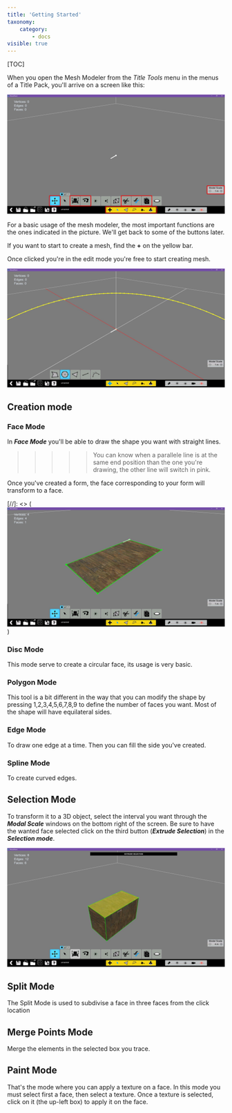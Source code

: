 ```yaml
---
title: 'Getting Started'
taxonomy:
    category:
        - docs
visible: true
---
```


[TOC]

When you open the Mesh Modeler from the *Title Tools* menu in the menus of a Title Pack, you'll arrive on a screen like this:

![](./mp4_mesh_home_edit.jpg)

For a basic usage of the mesh modeler, the most important functions are the ones indicated in the picture. We'll get back to some of the buttons later.

If you want to start to create a mesh, find the **+** on the yellow bar.

Once clicked you're in the edit mode you're free to start creating mesh.

![](./mp4_mesh_create.JPG)

## Creation mode

### Face Mode
In ***Face Mode*** you'll be able to draw the shape you want with straight lines.

>>>>> You can know when a parallele line is at the same end position than the one you're drawing, the other line will switch in pink.

Once you've created a form, the face corresponding to your form will transform to a face.

[//]: <> (![](./mp4_mesh_facemode.jpg))

### Disc Mode
This mode serve to create a circular face, its usage is very basic.

### Polygon Mode
This tool is a bit different in the way that you can modify the shape by pressing 1,2,3,4,5,6,7,8,9 to define the number of faces you want. Most of the shape will have equilateral sides.

### Edge Mode
To draw one edge at a time. Then you can fill the side you've created.

### Spline Mode
To create curved edges.

## Selection Mode

To transform it to a 3D object, select the interval you want through the ***Modal Scale*** windows on the bottom right of the screen. Be sure to have the wanted face selected click on the third button (***Extrude Selection***) in the ***Selection mode***.

![](./mp4_mesh_extrude.JPG)

## Split Mode
The Split Mode is used to subdivise a face in three faces from the click location

## Merge Points Mode
Merge the elements in the selected box you trace.

## Paint Mode
That's the mode where you can apply a texture on a face. In this mode you must select first a face, then select a texture. Once a texture is selected, click on it (the up-left box) to apply it on the face.
